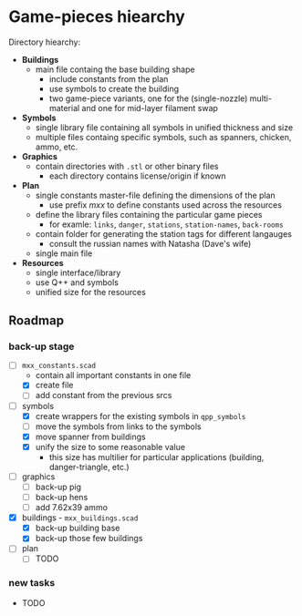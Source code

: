 # Game-pieces hiearchy

Directory hiearchy:

- **Buildings**
  - main file containg the base building shape
    - include constants from the plan
    - use symbols to create the building
    - two game-piece variants, one for the (single-nozzle) multi-material and one for mid-layer filament swap
- **Symbols**
  - single library file containing all symbols in unified thickness and size
  - multiple files containg specific symbols, such as spanners, chicken, ammo, etc.
- **Graphics**
  - contain directories with `.stl` or other binary files
    - each directory contains license/origin if known
- **Plan**
  - single constants master-file defining the dimensions of the plan
    - use prefix *mxx* to define constants used across the resources
  - define the library files containing the particular game pieces
    - for examle: `links`, `danger`, `stations`, `station-names`, `back-rooms`
  - contain folder for generating the station tags for different langauges
    - consult the russian names with Natasha (Dave's wife)
  - single main file
- **Resources**
  - single interface/library
  - use Q++ and symbols
  - unified size for the resources

## Roadmap

### back-up stage

- [ ] `mxx_constants.scad`
  - contain all important constants in one file
  - [x] create file
  - [ ] add constant from the previous srcs
- [ ] symbols
  - [x] create wrappers for the existing symbols in `qpp_symbols`
  - [ ] move the symbols from links to the symbols
  - [x] move spanner from buildings
  - [x] unify the size to some reasonable value
    - this size has multilier for particular applications (building, danger-triangle, etc.)
- [ ] graphics
  - [ ] back-up pig
  - [ ] back-up hens
  - [ ] add 7.62x39 ammo
- [x] buildings - `mxx_buildings.scad`
  - [x] back-up building base
  - [x] back-up those few buildings
- [ ] plan
  - [ ] TODO

### new tasks

- TODO
